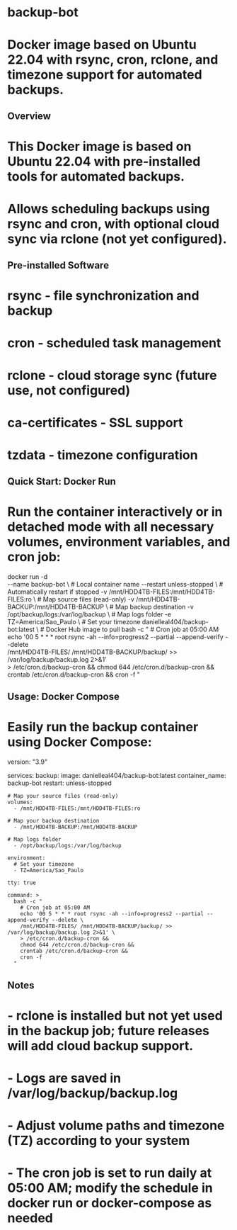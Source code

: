 # backup-bot
# Docker image based on Ubuntu 22.04 with rsync, cron, rclone, and timezone support for automated backups.

## Overview
# This Docker image is based on Ubuntu 22.04 with pre-installed tools for automated backups.
# Allows scheduling backups using rsync and cron, with optional cloud sync via rclone (not yet configured).

## Pre-installed Software
# rsync       - file synchronization and backup
# cron        - scheduled task management
# rclone      - cloud storage sync (future use, not configured)
# ca-certificates - SSL support
# tzdata      - timezone configuration

## Quick Start: Docker Run
# Run the container interactively or in detached mode with all necessary volumes, environment variables, and cron job:

docker run -d \
  --name backup-bot \                     # Local container name
  --restart unless-stopped \              # Automatically restart if stopped
  -v /mnt/HDD4TB-FILES:/mnt/HDD4TB-FILES:ro \   # Map source files (read-only)
  -v /mnt/HDD4TB-BACKUP:/mnt/HDD4TB-BACKUP \   # Map backup destination
  -v /opt/backup/logs:/var/log/backup \        # Map logs folder
  -e TZ=America/Sao_Paulo \                   # Set your timezone
  danielleal404/backup-bot:latest \           # Docker Hub image to pull
  bash -c "
    # Cron job at 05:00 AM
    echo '00 5 * * * root rsync -ah --info=progress2 --partial --append-verify --delete \
    /mnt/HDD4TB-FILES/ /mnt/HDD4TB-BACKUP/backup/ >> /var/log/backup/backup.log 2>&1' \
    > /etc/cron.d/backup-cron &&
    chmod 644 /etc/cron.d/backup-cron &&
    crontab /etc/cron.d/backup-cron &&
    cron -f
  "

## Usage: Docker Compose
# Easily run the backup container using Docker Compose:

version: "3.9"

services:
  backup:
    image: danielleal404/backup-bot:latest
    container_name: backup-bot
    restart: unless-stopped
    
    # Map your source files (read-only)
    volumes:
      - /mnt/HDD4TB-FILES:/mnt/HDD4TB-FILES:ro

    # Map your backup destination
      - /mnt/HDD4TB-BACKUP:/mnt/HDD4TB-BACKUP

    # Map logs folder
      - /opt/backup/logs:/var/log/backup

    environment:
      # Set your timezone
      - TZ=America/Sao_Paulo
    
    tty: true

    command: >
      bash -c "
        # Cron job at 05:00 AM
        echo '00 5 * * * root rsync -ah --info=progress2 --partial --append-verify --delete \
        /mnt/HDD4TB-FILES/ /mnt/HDD4TB-BACKUP/backup/ >> /var/log/backup/backup.log 2>&1' \
        > /etc/cron.d/backup-cron &&
        chmod 644 /etc/cron.d/backup-cron &&
        crontab /etc/cron.d/backup-cron &&
        cron -f
      "

## Notes
# - rclone is installed but not yet used in the backup job; future releases will add cloud backup support.
# - Logs are saved in /var/log/backup/backup.log
# - Adjust volume paths and timezone (TZ) according to your system
# - The cron job is set to run daily at 05:00 AM; modify the schedule in docker run or docker-compose as needed
